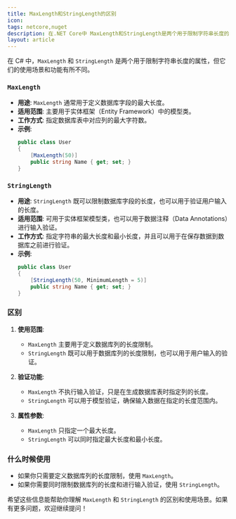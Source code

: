 ```yaml
---
title: MaxLength和StringLength的区别
icon:
tags: netcore,nuget
description: 在.NET Core中 MaxLength和StringLength是两个用于限制字符串长度的属性，但它们的使用场景和功能有所不同。
layout: article
---
```


在 C# 中，`MaxLength` 和 `StringLength` 是两个用于限制字符串长度的属性，但它们的使用场景和功能有所不同。

### `MaxLength`

- **用途**: `MaxLength` 通常用于定义数据库字段的最大长度。
- **适用范围**: 主要用于实体框架（Entity Framework）中的模型类。
- **工作方式**: 指定数据库表中对应列的最大字符数。
- **示例**:
  ```csharp
  public class User
  {
      [MaxLength(50)]
      public string Name { get; set; }
  }
  ```

### `StringLength`

- **用途**: `StringLength` 既可以限制数据库字段的长度，也可以用于验证用户输入的长度。
- **适用范围**: 可用于实体框架模型类，也可以用于数据注释（Data Annotations）进行输入验证。
- **工作方式**: 指定字符串的最大长度和最小长度，并且可以用于在保存数据到数据库之前进行验证。
- **示例**:
  ```csharp
  public class User
  {
      [StringLength(50, MinimumLength = 5)]
      public string Name { get; set; }
  }
  ```

### 区别

1. **使用范围**:

   - `MaxLength` 主要用于定义数据库列的长度限制。
   - `StringLength` 既可以用于数据库列的长度限制，也可以用于用户输入的验证。

2. **验证功能**:

   - `MaxLength` 不执行输入验证，只是在生成数据库表时指定列的长度。
   - `StringLength` 可以用于模型验证，确保输入数据在指定的长度范围内。

3. **属性参数**:
   - `MaxLength` 只指定一个最大长度。
   - `StringLength` 可以同时指定最大长度和最小长度。

### 什么时候使用

- 如果你只需要定义数据库列的长度限制，使用 `MaxLength`。
- 如果你需要同时限制数据库列的长度和进行输入验证，使用 `StringLength`。

希望这些信息能帮助你理解 `MaxLength` 和 `StringLength` 的区别和使用场景。如果有更多问题，欢迎继续提问！
